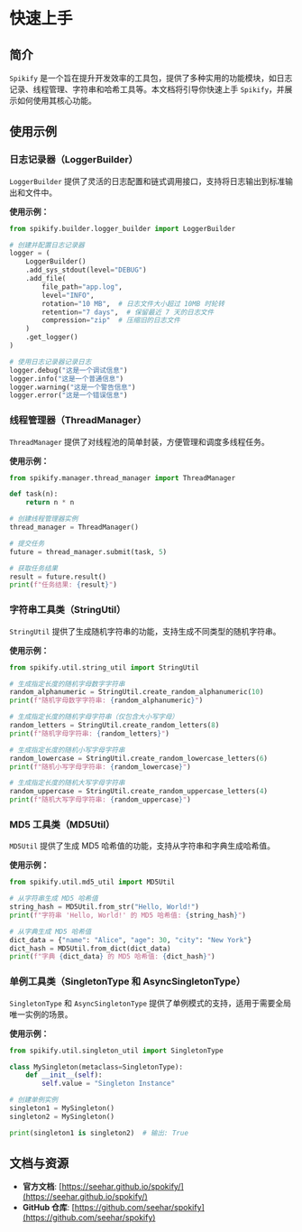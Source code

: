 # 快速上手

## 简介

`Spikify` 是一个旨在提升开发效率的工具包，提供了多种实用的功能模块，如日志记录、线程管理、字符串和哈希工具等。本文档将引导你快速上手 `Spikify`，并展示如何使用其核心功能。

## 使用示例

### 日志记录器（LoggerBuilder）

`LoggerBuilder` 提供了灵活的日志配置和链式调用接口，支持将日志输出到标准输出和文件中。


**使用示例：**
```python
from spikify.builder.logger_builder import LoggerBuilder

# 创建并配置日志记录器
logger = (
    LoggerBuilder()
    .add_sys_stdout(level="DEBUG")
    .add_file(
        file_path="app.log",
        level="INFO",
        rotation="10 MB",  # 日志文件大小超过 10MB 时轮转
        retention="7 days",  # 保留最近 7 天的日志文件
        compression="zip"  # 压缩旧的日志文件
    )
    .get_logger()
)

# 使用日志记录器记录日志
logger.debug("这是一个调试信息")
logger.info("这是一个普通信息")
logger.warning("这是一个警告信息")
logger.error("这是一个错误信息")
```


### 线程管理器（ThreadManager）
`ThreadManager` 提供了对线程池的简单封装，方便管理和调度多线程任务。

**使用示例：**
```python
from spikify.manager.thread_manager import ThreadManager

def task(n):
    return n * n

# 创建线程管理器实例
thread_manager = ThreadManager()

# 提交任务
future = thread_manager.submit(task, 5)

# 获取任务结果
result = future.result()
print(f"任务结果: {result}")
```


### 字符串工具类（StringUtil）
`StringUtil` 提供了生成随机字符串的功能，支持生成不同类型的随机字符串。

**使用示例：**
```python
from spikify.util.string_util import StringUtil

# 生成指定长度的随机字母数字字符串
random_alphanumeric = StringUtil.create_random_alphanumeric(10)
print(f"随机字母数字字符串: {random_alphanumeric}")

# 生成指定长度的随机字母字符串（仅包含大小写字母）
random_letters = StringUtil.create_random_letters(8)
print(f"随机字母字符串: {random_letters}")

# 生成指定长度的随机小写字母字符串
random_lowercase = StringUtil.create_random_lowercase_letters(6)
print(f"随机小写字母字符串: {random_lowercase}")

# 生成指定长度的随机大写字母字符串
random_uppercase = StringUtil.create_random_uppercase_letters(4)
print(f"随机大写字母字符串: {random_uppercase}")
```


### MD5 工具类（MD5Util）
`MD5Util` 提供了生成 MD5 哈希值的功能，支持从字符串和字典生成哈希值。

**使用示例：**
```python
from spikify.util.md5_util import MD5Util

# 从字符串生成 MD5 哈希值
string_hash = MD5Util.from_str("Hello, World!")
print(f"字符串 'Hello, World!' 的 MD5 哈希值: {string_hash}")

# 从字典生成 MD5 哈希值
dict_data = {"name": "Alice", "age": 30, "city": "New York"}
dict_hash = MD5Util.from_dict(dict_data)
print(f"字典 {dict_data} 的 MD5 哈希值: {dict_hash}")
```


### 单例工具类（SingletonType 和 AsyncSingletonType）
`SingletonType` 和 `AsyncSingletonType` 提供了单例模式的支持，适用于需要全局唯一实例的场景。

**使用示例：**
```python
from spikify.util.singleton_util import SingletonType

class MySingleton(metaclass=SingletonType):
    def __init__(self):
        self.value = "Singleton Instance"

# 创建单例实例
singleton1 = MySingleton()
singleton2 = MySingleton()

print(singleton1 is singleton2)  # 输出: True
```


## 文档与资源
- **官方文档**: [https://seehar.github.io/spokify/](https://seehar.github.io/spokify/)
- **GitHub 仓库**: [https://github.com/seehar/spokify](https://github.com/seehar/spokify)
